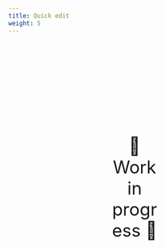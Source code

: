 ```yaml
---
title: Quick edit
weight: 5
---
```

<div style="text-align: center; font-size:2.5em;margin: 200px;">🚧 Work in progress 🚧</div>